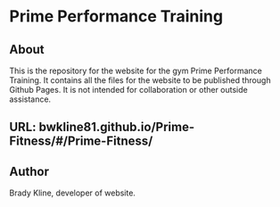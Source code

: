 # Prime Performance Training

## About
This is the repository for the website for the gym Prime Performance Training. It contains all the files for the website to be published through Github Pages. It is not intended for collaboration or other outside assistance. 

## URL: bwkline81.github.io/Prime-Fitness/#/Prime-Fitness/

## Author
Brady Kline, developer of website.
